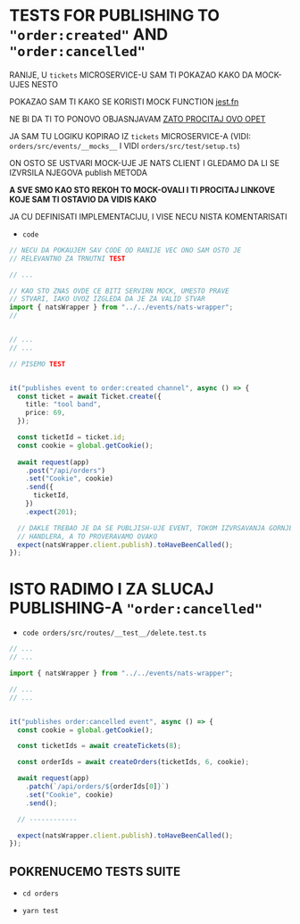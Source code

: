 # TESTS FOR PUBLISHING TO `"order:created"` AND `"order:cancelled"`

RANIJE, U `tickets` MICROSERVICE-U SAM TI POKAZAO KAKO DA MOCK-UJES NESTO

POKAZAO SAM TI KAKO SE KORISTI MOCK FUNCTION [jest.fn](https://github.com/Rade58/microticket/tree/7_4_9_TESTS_FOR_ENSURING_MOCK_INVOCATION#mock-function-jestfn)

NE BI DA TI TO PONOVO OBJASNJAVAM [ZATO PROCITAJ OVO OPET](https://github.com/Rade58/microticket/tree/7_4_9_TESTS_FOR_ENSURING_MOCK_INVOCATION#tests-for-ensuring-mock-invocation)

JA SAM TU LOGIKU KOPIRAO IZ `tickets` MICROSERVICE-A (VIDI: `orders/src/events/__mocks__` I VIDI `orders/src/test/setup.ts`)

ON OSTO SE USTVARI MOCK-UJE JE NATS CLIENT I GLEDAMO DA LI SE IZVRSILA NJEGOVA publish METODA

**A SVE SMO KAO STO REKOH TO MOCK-OVALI I TI PROCITAJ LINKOVE KOJE SAM TI OSTAVIO DA VIDIS KAKO**

JA CU DEFINISATI IMPLEMENTACIJU, I VISE NECU NISTA KOMENTARISATI

- `code `

```ts
// NECU DA POKAUJEM SAV CODE OD RANIJE VEC ONO SAM OSTO JE
// RELEVANTNO ZA TRNUTNI TEST

// ...

// KAO STO ZNAS OVDE CE BITI SERVIRN MOCK, UMESTO PRAVE
// STVARI, IAKO UVOZ IZGLEDA DA JE ZA VALID STVAR
import { natsWrapper } from "../../events/nats-wrapper";
//


// ...
// ...

// PISEMO TEST


it("publishes event to order:created channel", async () => {
  const ticket = await Ticket.create({
    title: "tool band",
    price: 69,
  });

  const ticketId = ticket.id;
  const cookie = global.getCookie();
  
  await request(app)
    .post("/api/orders")
    .set("Cookie", cookie)
    .send({
      ticketId,
    })
    .expect(201);

  // DAKLE TREBAO JE DA SE PUBLJISH-UJE EVENT, TOKOM IZVRSAVANJA GORNJEG
  // HANDLERA, A TO PROVERAVAMO OVAKO
  expect(natsWrapper.client.publish).toHaveBeenCalled();
});


```

# ISTO RADIMO I ZA SLUCAJ PUBLISHING-A `"order:cancelled"`

- `code orders/src/routes/__test__/delete.test.ts`

```ts
// ...
// ...

import { natsWrapper } from "../../events/nats-wrapper";

// ...
// ...


it("publishes order:cancelled event", async () => {
  const cookie = global.getCookie();

  const ticketIds = await createTickets(8);

  const orderIds = await createOrders(ticketIds, 6, cookie);

  await request(app)
    .patch(`/api/orders/${orderIds[0]}`)
    .set("Cookie", cookie)
    .send();

  // ------------

  expect(natsWrapper.client.publish).toHaveBeenCalled();
});
```

## POKRENUCEMO TESTS SUITE

- `cd orders`

- `yarn test`
